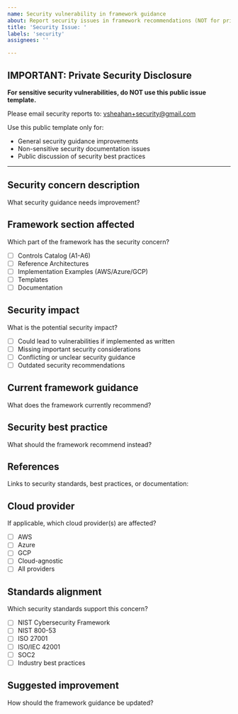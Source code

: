 ```yaml
---
name: Security vulnerability in framework guidance
about: Report security issues in framework recommendations (NOT for private vulnerability disclosure)
title: 'Security Issue: '
labels: 'security'
assignees: ''

---
```


## IMPORTANT: Private Security Disclosure

**For sensitive security vulnerabilities, do NOT use this public issue template.**

Please email security reports to: vsheahan+security@gmail.com

Use this public template only for:
- General security guidance improvements
- Non-sensitive security documentation issues
- Public discussion of security best practices

---

## Security concern description
What security guidance needs improvement?

## Framework section affected
Which part of the framework has the security concern?
- [ ] Controls Catalog (A1-A6)
- [ ] Reference Architectures
- [ ] Implementation Examples (AWS/Azure/GCP)
- [ ] Templates
- [ ] Documentation

## Security impact
What is the potential security impact?
- [ ] Could lead to vulnerabilities if implemented as written
- [ ] Missing important security considerations
- [ ] Conflicting or unclear security guidance
- [ ] Outdated security recommendations

## Current framework guidance
What does the framework currently recommend?

## Security best practice
What should the framework recommend instead?

## References
Links to security standards, best practices, or documentation:

## Cloud provider
If applicable, which cloud provider(s) are affected?
- [ ] AWS
- [ ] Azure
- [ ] GCP
- [ ] Cloud-agnostic
- [ ] All providers

## Standards alignment
Which security standards support this concern?
- [ ] NIST Cybersecurity Framework
- [ ] NIST 800-53
- [ ] ISO 27001
- [ ] ISO/IEC 42001
- [ ] SOC2
- [ ] Industry best practices

## Suggested improvement
How should the framework guidance be updated?